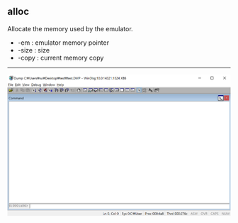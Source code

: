 alloc
-------
Allocate the memory used by the emulator.
* -em : emulator memory pointer
* -size : size
* -copy : current memory copy
---
![](../img/alloc.gif)
